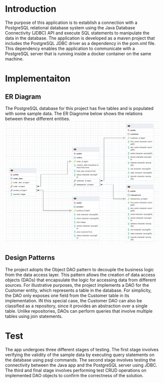 # Introduction

The purpose of this application is to establish a connection with a PostgreSQL relational database system using the Java Database Connectivity (JDBC) API and execute SQL statements to manipulate the data in the database. The application is developed as a maven project that includes the PostgreSQL JDBC driver as a dependency in the pom.xml file. This dependency enables the application to communicate with a PostgreSQL server that is running inside a docker container on the same machine.

# Implementaiton

## ER Diagram
The PostgreSQL database for this project has five tables and is populated with some sample data. The ER Diagrome below shows the relations between these different entities.
![ERR](../assets/erd-jdbc-app.png)

## Design Patterns
The project adopts the Object DAO pattern to decouple the business logic from the data access layer. This pattern allows the creation of data access objects (DAOs) that encapsulate the logic for accessing data from different sources. For illustrative purposes, the project implements a DAO for the Customer entity, which represents a table in the database. For simplicity, the DAO only exposes one field from the Customer table in its implementation. IN this special case, the Customer DAO can also be classified as a repository, since it provides an abstraction over a single table. Unlike repositories, DAOs can perform queries that involve multiple tables using join statements.

# Test
The app undergoes three different stages of testing. The first stage involves verifying the validity of the sample data by executing query statements on the database using psql commands. The second stage involves testing the connectivity between the Java app and the PostgreSQL server using JDBC. The third and final stage involves performing test CRUD operations on implemented DAO objects to confirm the correctness of the solution.